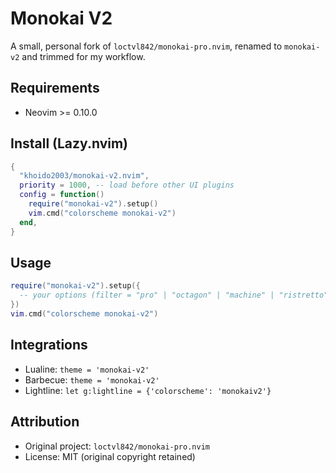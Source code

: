 Monokai V2
==========

A small, personal fork of `loctvl842/monokai-pro.nvim`, renamed to `monokai-v2` and trimmed for my workflow.

Requirements
------------
- Neovim >= 0.10.0

Install (Lazy.nvim)
-------------------
```lua
{
  "khoido2003/monokai-v2.nvim",
  priority = 1000, -- load before other UI plugins
  config = function()
    require("monokai-v2").setup()
    vim.cmd("colorscheme monokai-v2")
  end,
}
```

Usage
-----
```lua
require("monokai-v2").setup({
  -- your options (filter = "pro" | "octagon" | "machine" | "ristretto" | "spectrum" | "classic")
})
vim.cmd("colorscheme monokai-v2")
```

Integrations
------------
- Lualine: `theme = 'monokai-v2'`
- Barbecue: `theme = 'monokai-v2'`
- Lightline: `let g:lightline = {'colorscheme': 'monokaiv2'}`

Attribution
-----------
- Original project: `loctvl842/monokai-pro.nvim`
- License: MIT (original copyright retained)